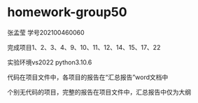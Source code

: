 # homework-group50

张孟莹  学号202100460060

完成项目1、2、3、4、9、10、11、12、14、15、17、22

实验环境vs2022  python3.10.6

代码在项目文件中，各项目的报告在“汇总报告”word文档中

个别无代码的项目，完整的报告在项目文件中，汇总报告中仅为大纲
